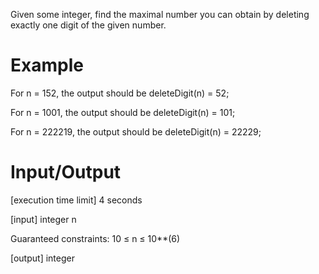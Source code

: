 Given some integer, find the maximal number you can obtain by deleting exactly one digit of the given number.

# Example

For n = 152, the output should be deleteDigit(n) = 52;

For n = 1001, the output should be deleteDigit(n) = 101;

For n = 222219, the output should be deleteDigit(n) = 22229;

# Input/Output

[execution time limit] 4 seconds

[input] integer n

Guaranteed constraints:
10 ≤ n ≤ 10**(6)

[output] integer